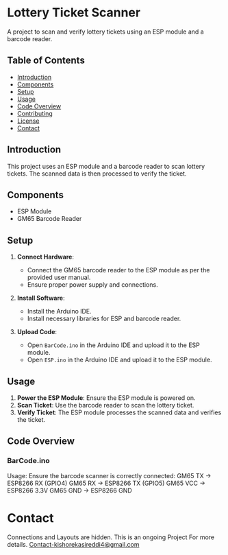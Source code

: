 # Lottery Ticket Scanner

A project to scan and verify lottery tickets using an ESP module and a barcode reader.

## Table of Contents
- [Introduction](#introduction)
- [Components](#components)
- [Setup](#setup)
- [Usage](#usage)
- [Code Overview](#code-overview)
- [Contributing](#contributing)
- [License](#license)
-  [Contact](#Contact)

## Introduction

This project uses an ESP module and a barcode reader to scan lottery tickets. The scanned data is then processed to verify the ticket.

## Components

- ESP Module
- GM65 Barcode Reader

## Setup

1. **Connect Hardware**:
   - Connect the GM65 barcode reader to the ESP module as per the provided user manual.
   - Ensure proper power supply and connections.

2. **Install Software**:
   - Install the Arduino IDE.
   - Install necessary libraries for ESP and barcode reader.

3. **Upload Code**:
   - Open `BarCode.ino` in the Arduino IDE and upload it to the ESP module.
   - Open `ESP.ino` in the Arduino IDE and upload it to the ESP module.

## Usage

1. **Power the ESP Module**: Ensure the ESP module is powered on.
2. **Scan Ticket**: Use the barcode reader to scan the lottery ticket.
3. **Verify Ticket**: The ESP module processes the scanned data and verifies the ticket.

## Code Overview

### BarCode.ino
Usage:
Ensure the barcode scanner is correctly connected:
GM65 TX -> ESP8266 RX (GPIO4)
GM65 RX -> ESP8266 TX (GPIO5)
GM65 VCC -> ESP8266 3.3V
GM65 GND -> ESP8266 GND


# Contact
   Connections and Layouts are hidden.
   This is an ongoing Project
For more details. Contact-kishorekasireddi4@gmail.com 
